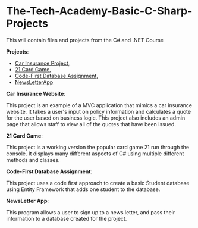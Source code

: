 # The-Tech-Academy-Basic-C-Sharp-Projects

This will contain files and projects from the C# and .NET Course


**Projects**:
- [Car Insurance Project](https://github.com/Jamesmb7/The-Tech-Academy-Basic-C-Sharp-Projects/tree/main/Basic_C%23_Programs/CarInsurance),
- [21 Card Game](https://github.com/Jamesmb7/The-Tech-Academy-Basic-C-Sharp-Projects/tree/main/Basic_C%23_Programs/TwentyOneProject),
- [Code-First Database Assignment](https://github.com/Jamesmb7/The-Tech-Academy-Basic-C-Sharp-Projects/tree/main/Basic_C%23_Programs/FinalChallengeAssignment),
- [NewsLetterApp](https://github.com/Jamesmb7/The-Tech-Academy-Basic-C-Sharp-Projects/tree/main/Basic_C%23_Programs/NewsLetterAppMVC)

**Car Insurance Website**: 

This project is an example of a MVC application that mimics a car insurance website. It takes a user's input on policy information and calculates a quote for the user based on business logic. This project also includes an admin page that allows staff to view all of the quotes that have been issued.

**21 Card Game**: 

This project is a working version the popular card game 21 run through the console. It displays many different aspects of C# using multiple different methods and classes. 

**Code-First Database Assignment**:

This project uses a code first approach to create a basic Student database using Entity Framework that adds one student to the database. 

**NewsLetter App**:

This program allows a user to sign up to a news letter, and pass their information to a database created for the project. 

